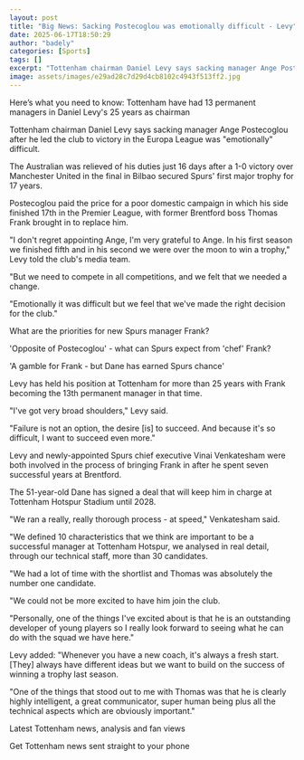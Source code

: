 ```yaml
---
layout: post
title: "Big News: Sacking Postecoglou was emotionally difficult - Levy"
date: 2025-06-17T18:50:29
author: "badely"
categories: [Sports]
tags: []
excerpt: "Tottenham chairman Daniel Levy says sacking manager Ange Postecoglou after he led the club to victory in the Europa League was 'emotionally' difficult"
image: assets/images/e29ad28c7d29d4cb8102c4943f513ff2.jpg
---
```


Here’s what you need to know: Tottenham have had 13 permanent managers in Daniel Levy's 25 years as chairman

Tottenham chairman Daniel Levy says sacking manager Ange Postecoglou after he led the club to victory in the Europa League was "emotionally" difficult.

The Australian was relieved of his duties just 16 days after a 1-0 victory over Manchester United in the final in Bilbao secured Spurs' first major trophy for 17 years.

Postecoglou paid the price for a poor domestic campaign in which his side finished 17th in the Premier League, with former Brentford boss Thomas Frank brought in to replace him.

"I don't regret appointing Ange, I'm very grateful to Ange. In his first season we finished fifth and in his second we were over the moon to win a trophy," Levy told the club's media team.

"But we need to compete in all competitions, and we felt that we needed a change.

"Emotionally it was difficult but we feel that we've made the right decision for the club."

What are the priorities for new Spurs manager Frank?

'Opposite of Postecoglou' - what can Spurs expect from 'chef' Frank?

'A gamble for Frank - but Dane has earned Spurs chance'

Levy has held his position at Tottenham for more than 25 years with Frank becoming the 13th permanent manager in that time.

"I've got very broad shoulders," Levy said.

"Failure is not an option, the desire [is] to succeed. And because it's so difficult, I want to succeed even more."

Levy and newly-appointed Spurs chief executive Vinai Venkatesham were both involved in the process of bringing Frank in after he spent seven successful years at Brentford.

The 51-year-old Dane has signed a deal that will keep him in charge at Tottenham Hotspur Stadium until 2028.

"We ran a really, really thorough process - at speed," Venkatesham said.

"We defined 10 characteristics that we think are important to be a successful manager at Tottenham Hotspur, we analysed in real detail, through our technical staff, more than 30 candidates.

"We had a lot of time with the shortlist and Thomas was absolutely the number one candidate.

"We could not be more excited to have him join the club.

"Personally, one of the things I've excited about is that he is an outstanding developer of young players so I really look forward to seeing what he can do with the squad we have here."

Levy added: "Whenever you have a new coach, it's always a fresh start. [They] always have different ideas but we want to build on the success of winning a trophy last season.

"One of the things that stood out to me with Thomas was that he is clearly highly intelligent, a great communicator, super human being plus all the technical aspects which are obviously important."

Latest Tottenham news, analysis and fan views

Get Tottenham news sent straight to your phone

